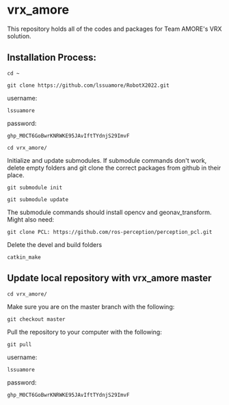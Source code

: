 # vrx_amore
This repository holds all of the codes and packages for Team AMORE's VRX solution.
## Installation Process:

```
cd ~
```
```
git clone https://github.com/lssuamore/RobotX2022.git
```
username:
```
lssuamore
```
password:
```
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
```
```
cd vrx_amore/
```
Initialize and update submodules. If submodule commands don't work, delete empty folders and git clone the correct packages from github in their place.
```
git submodule init
```
```
git submodule update
```
The submodule commands should install opencv and geonav_transform. Might also need:
```
git clone PCL: https://github.com/ros-perception/perception_pcl.git 
```
Delete the devel and build folders
```
catkin_make
```

## Update local repository with vrx_amore master
```
cd vrx_amore/
```
Make sure you are on the master branch with the following:
```
git checkout master
```
Pull the repository to your computer with the following:
```
git pull
```
username:
```
lssuamore
```
password:
```
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
```
